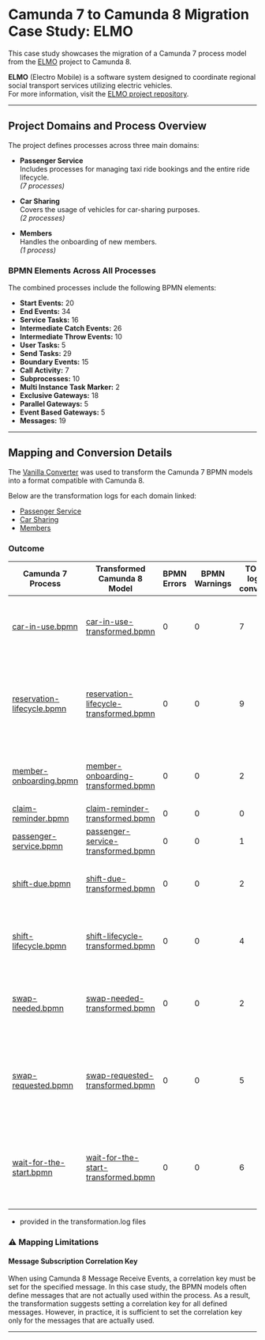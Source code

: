 # Camunda 7 to Camunda 8 Migration Case Study: ELMO

This case study showcases the migration of a Camunda 7 process model from the [ELMO](https://github.com/stephanpelikan/elmo) project to Camunda 8.

**ELMO** (Electro Mobile) is a software system designed to coordinate regional social transport services utilizing electric vehicles.  
For more information, visit the [ELMO project repository](https://github.com/stephanpelikan/elmo).

---
## Project Domains and Process Overview

The project defines processes across three main domains:

- **Passenger Service**  
  Includes processes for managing taxi ride bookings and the entire ride lifecycle.  
  *(7 processes)*

- **Car Sharing**  
  Covers the usage of vehicles for car-sharing purposes.  
  *(2 processes)*

- **Members**  
  Handles the onboarding of new members.  
  *(1 process)*

### BPMN Elements Across All Processes

The combined processes include the following BPMN elements:

- **Start Events:** 20
- **End Events:** 34
- **Service Tasks:** 16
- **Intermediate Catch Events:** 26
- **Intermediate Throw Events:** 10
- **User Tasks:** 5
- **Send Tasks:** 29
- **Boundary Events:** 15
- **Call Activity:** 7
- **Subprocesses:** 10
- **Multi Instance Task Marker:** 2
- **Exclusive Gateways:** 18
- **Parallel Gateways:** 5
- **Event Based Gateways:** 5
- **Messages:** 19

---

## Mapping and Conversion Details

The [Vanilla Converter](https://github.com/dsunaric/vanilla-converter) was used to transform the Camunda 7 BPMN models into a format compatible with Camunda 8.

Below are the transformation logs for each domain linked:
- [Passenger Service](/src/main/resources/examples/elmo/processes/passenger-service/transformation.log)
- [Car Sharing](/src/main/resources/examples/elmo/processes/car-sharing/transformation.log)
- [Members](/src/main/resources/examples/elmo/processes/members/transformation.log)

### Outcome

| Camunda 7 Process                                                                                                | Transformed Camunda 8 Model                                                                                                              | BPMN Errors | BPMN Warnings | TODOs in log after conversion* | Optional TODOs in log* | Actual needed Manual TODOs after conversion                                                                                                           |
|------------------------------------------------------------------------------------------------------------------|------------------------------------------------------------------------------------------------------------------------------------------|-------------|---------------|--------------------------------|------------------------|-------------------------------------------------------------------------------------------------------------------------------------------------------|
| [car-in-use.bpmn](/src/main/resources/examples/elmo/processes/car-sharing/car-in-use.bpmn)                       | [car-in-use-transformed.bpmn](/src/main/resources/examples/elmo/processes/car-sharing/car-in-use-transformed.bpmn)                       | 0           | 0             | 7                              | 11                     | 2 TODOs: <br>- Add Correlation Key for Messages with ids *Message_3utn1jd*; *Message_31cihhe*                                                             |
| [reservation-lifecycle.bpmn](/src/main/resources/examples/elmo/processes/car-sharing/reservation-lifecycle.bpmn) | [reservation-lifecycle-transformed.bpmn](/src/main/resources/examples/elmo/processes/car-sharing/reservation-lifecycle-transformed.bpmn) | 0           | 0             | 9                              | 16                     | 5 TODOs: <br>- Add Correlation Key for Messages with ids: *Message_2upsvno*; *Message_0l87vd6*; *Message_0edrp1a*; *Message_31cihhe*; *Message_3utn1jd*         |
| [member-onboarding.bpmn](/src/main/resources/examples/elmo/processes/members/member-onboarding.bpmn)             | [member-onboarding-transformed.bpmn](/src/main/resources/examples/elmo/processes/members/member-onboarding-transformed.bpmn)             | 0           | 0             | 2                              | 14                     | 3 TODOs: <br>- Add Correlation Key for Message with id: *Message_0pngawu*                                              |
| [claim-reminder.bpmn](/src/main/resources/examples/elmo/processes/passanger-service/claim-reminder.bpmn)         | [claim-reminder-transformed.bpmn](/src/main/resources/examples/elmo/processes/passanger-service/claim-reminder-transformed.bpmn)         | 0           | 0             | 0                              | 2                      | no TODOs                                                                                                                                              |
| [passenger-service.bpmn](/src/main/resources/examples/elmo/processes/passanger-service/passenger-service.bpmn)   | [passenger-service-transformed.bpmn](/src/main/resources/examples/elmo/processes/passanger-service/passenger-service-transformed.bpmn)      | 0           | 0             | 1                              | 5                      | no TODOs                                                                                                                                              |
| [shift-due.bpmn](/src/main/resources/examples/elmo/processes/passanger-service/shift-due.bpmn)                   | [shift-due-transformed.bpmn](/src/main/resources/examples/elmo/processes/passanger-service/shift-due-transformed.bpmn)              | 0           | 0             | 2                              | 3                      | 1 TODO: <br>- Add Correlation Key for Message Event with id *Message_1p05uj9*                                                                         |
| [shift-lifecycle.bpmn](/src/main/resources/examples/elmo/processes/passanger-service/shift-lifecycle.bpmn)       | [shift-lifecycle-transformed.bpmn](/src/main/resources/examples/elmo/processes/passanger-service/shift-lifecycle-transformed.bpmn)        | 0           | 0             | 4                              | 4                      | 2 TODOs : <br>- Add Correlation Key for Messages with ids: *Message_0ljdvdq*; *Message_3vbm2e7*                                                       |
| [swap-needed.bpmn](/src/main/resources/examples/elmo/processes/passanger-service/swap-needed.bpmn)               | [swap-needed-transformed.bpmn](/src/main/resources/examples/elmo/processes/passanger-service/swap-needed-transformed.bpmn)            | 0           | 0             | 2                              | 15                     | 2 TODOs: <br>- Add Correlation Key for Messages with ids: *Message_3krmm48*; *Message_0c7s35t*;                                                       |
| [swap-requested.bpmn](/src/main/resources/examples/elmo/processes/passanger-service/swap-requested.bpmn)         | [swap-requested-transformed.bpmn](/src/main/resources/examples/elmo/processes/passanger-service/swap-requested-transformed.bpmn)         | 0           | 0             | 5                              | 12                     | 5 TODOs: <br>- Add Correlation Key for Messages with ids: *Message_2on357h*; *Message_2gg8vbt*; *Message_2u3ucgo*; *Message_3psc8n5*; *Message_0839j2v* |
| [wait-for-the-start.bpmn](/src/main/resources/examples/elmo/processes/passanger-service/wait-for-the-start.bpmn) | [wait-for-the-start-transformed.bpmn](/src/main/resources/examples/elmo/processes/passanger-service/wait-for-the-start-transformed.bpmn)     | 0           | 0             | 6                              | 13                     | 4 TODOs: <br>- Add Correlation Key for Messages with ids: *Message_3t1psi9*; *Message_15lr0tu*; *Message_395da9l*; *Message_0h8i2td*                  |

* provided in the transformation.log files

### ⚠️ Mapping Limitations

#### Message Subscription Correlation Key
When using Camunda 8 Message Receive Events, a correlation key must be set for the specified message. 
In this case study, the BPMN models often define messages that are not actually used within the process.
As a result, the transformation suggests setting a correlation key for all defined messages.
However, in practice, it is sufficient to set the correlation key only for the messages that are actually used.

---


